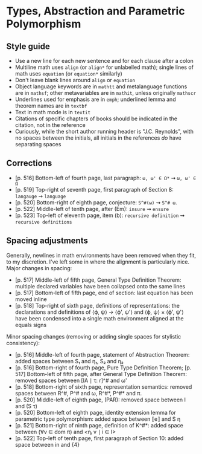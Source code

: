 # Types, Abstraction and Parametric Polymorphism

## Style guide

* Use a new line for each new sentence and for each clause after a colon
* Multiline math uses `align` (or `align*` for unlabelled math);
  single lines of math uses `equation` (or `equation*` similarly)
* Don't leave blank lines around `align` or `equation`
* Object language keywords are in `mathtt` and metalanguage functions are in `mathsf`;
  other metavariables are in `mathit`, unless originally `mathscr`
* Underlines used for emphasis are in `emph`; underlined lemma and theorem names are in `textbf`
* Text in math mode is in `textit`
* Citations of specific chapters of books should be indicated in the citation, not in the reference
* Curiously, while the short author running header is "J.C. Reynolds",
  with no spaces between the initials,
  all initials in the references _do_ have separating spaces

## Corrections

* [p. 516] Bottom-left of fourth page, last paragraph: `ω, ω' ∈ Ω*` ⇝ `ω, ω' ∈ Ω`
* [p. 519] Top-right of seventh page, first paragraph of Section 8: `langauge` ⇝ `language`
* [p. 520] Bottom-right of eighth page, conjecture: `S^#(ω)` ⇝ `S^# ω`.
* [p. 522] Middle-left of tenth page, after (Em): `insure` ⇝ `ensure`
* [p. 523] Top-left of eleventh page, item (b): `recursive definition` ⇝ `recursive definitions`

## Spacing adjustments

Generally, newlines in math environments have been removed when they fit, to my discretion.
I've left some in where the alignment is particularly nice.
Major changes in spacing:

* [p. 517] Middle-left of fifth page, General Type Definition Theorem:
  multiple declared variables have been collapsed onto the same lines
* [p. 517] Bottom-left of fifth page, end of section:
  last equation has been moved inline
* [p. 518] Top-right of sixth page, definitions of representations:
  the declarations and definitions of ⟨ϕ, ψ⟩ → ⟨ϕ', ψ'⟩ and ⟨ϕ, ψ⟩ × ⟨ϕ', ψ'⟩
  have been condensed into a single math environment aligned at the equals signs

Minor spacing changes (removing or adding single spaces for stylistic consistency):

* [p. 516] Middle-left of fourth page, statement of Abstraction Theorem:
  added spaces between S₁ and η₁, S₂ and η₂
* [p. 516] Bottom-right of fourth page, Pure Type Definition Theorem;
  [p. 517] Bottom-left of fifth page, after General Type Definition Theorem:
  removed spaces between [IA ∣ τ: r]^# and ω'
* [p. 518] Bottom-right of sixth page, representation semantics:
  removed spaces between R^#, P^# and ω, R^#\*, P^#\* and π.
* [p. 520] Middle-left of eighth page, (PAR):
  removed space between I and (S τ)
* [p. 520] Bottom-left of eighth page, identity extension lemma for parametric type polymorphism:
  added space between ⟦e⟧ and S η
* [p. 521] Bottom-right of ninth page, definition of K^#*:
  added space between (∀v ∈ dom π) and <ηᵢ v ∣ i ∈ I>
* [p. 522] Top-left of tenth page, first paragraph of Section 10:
  added space between in and {4}